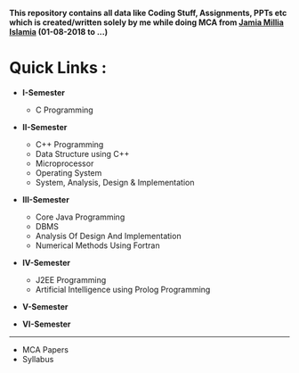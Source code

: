 **This repository contains all data like Coding Stuff, Assignments, PPTs etc which is created/written 
solely by me while doing MCA from [Jamia Millia Islamia](https://www.jmi.ac.in "Visit Website") (01-08-2018 to ...)**
# **Quick Links :**

+ **I-Semester**
    - C Programming
    
+ **II-Semester**
    - C++ Programming
    - Data Structure using C++
    - Microprocessor
    - Operating System
    - System, Analysis, Design & Implementation
  
+ **III-Semester**
    - Core Java Programming
    - DBMS
    - Analysis Of Design And Implementation
    - Numerical Methods Using Fortran
    
+ **IV-Semester**
    - J2EE Programming
    - Artificial Intelligence using Prolog Programming
+ **V-Semester**
+ **VI-Semester**
---
+ MCA Papers
+ Syllabus

